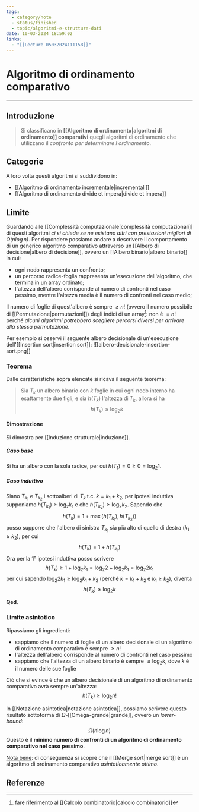 ```yaml
---
tags:
  - category/note
  - status/finished
  - topic/algoritmi-e-strutture-dati
date: 10-03-2024 18:59:02
links:
  - "[[Lecture 05032024111158]]"
---
```

# Algoritmo di ordinamento comparativo
---
## Introduzione
> Si classificano in **[[Algoritmo di ordinamento|algoritmi di ordinamento]] comparativi** quegli algoritmi di ordinamento che utilizzano il _confronto per determinare l'ordinamento_.

## Categorie
A loro volta questi algoritmi si suddividono in:
- [[Algoritmo di ordinamento incrementale|incrementali]]
- [[Algoritmo di ordinamento divide et impera|divide et impera]]

## Limite
Guardando alle [[Complessità computazionale|complessità computazionali]] di questi algoritmi _ci si chiede se ne esistano altri con prestazioni migliori di $O(n \log{n})$_. Per rispondere possiamo andare a descrivere il comportamento di un generico algoritmo comparativo attraverso un [[Albero di decisione|albero di decisione]], ovvero un [[Albero binario|albero binario]] in cui:
- ogni nodo rappresenta un confronto;
- un percorso radice-foglia rappresenta un'esecuzione dell'algoritmo, che termina in un array ordinato;
- l'altezza dell'albero corrisponde al numero di confronti nel caso pessimo, mentre l'altezza media è il numero di confronti nel caso medio;

Il numero di foglie di quest'albero è sempre $\geq n!$ (ovvero il numero possibile di [[Permutazione|permutazioni]]) degli indici di un array[^1]: non è $= n!$ perché _alcuni algoritmi potrebbero scegliere percorsi diversi per arrivare alla stessa permutazione_.

Per esempio si osservi il seguente albero decisionale di un'esecuzione dell'[[Insertion sort|insertion sort]]:
![[albero-decisionale-insertion-sort.png]]

### Teorema
Dalle caratteristiche sopra elencate si ricava il seguente teorema:
> Sia $T_{k}$ un albero binario con $k$ foglie in cui ogni nodo interno ha esattamente due figli, e sia $h(T_{k})$ l'altezza di $T_{k}$, allora si ha
> $$h(T_{k}) \geq \log_{2}{k}$$

#### Dimostrazione
Si dimostra per [[Induzione strutturale|induzione]].

##### Caso base
Si ha un albero con la sola radice, per cui $h(T_{1})=0 \geq 0=\log_{2}{1}$.

##### Caso induttivo
Siano $T_{k_{1}}$ e $T_{k_{2}}$ i sottoalberi di $T_{k}$ t.c. $k = k_{1} + k_{2}$, per ipotesi induttiva supponiamo $h(T_{k_{1}}) \geq \log_{2}{k_{1}}$ e che $h(T_{k_{2}}) \geq \log_{2}{k_{2}}$. Sapendo che
$$h(T_{k}) = 1 + \max(h(T_{k_{1}}), h(T_{k_{2}}))$$
posso supporre che l'albero di sinistra $T_{k_{1}}$ sia più alto di quello di destra ($k_{1} \geq k_{2}$), per cui
$$h(T_{k}) = 1 + h(T_{k_{1}})$$
Ora per la 1° ipotesi induttiva posso scrivere
$$h(T_{k}) \geq 1 + \log_{2}{k_{1}} = \log_{2}{2} + \log_{2}{k_{1}} = \log_{2}{2k_{1}}$$
per cui sapendo $\log_{2}{2k_{1}} \geq \log_{2}{k_{1} + k_{2}}$ (perché $k = k_{1} + k_{2}$ e $k_{1} \geq k_{2}$), diventa
$$h(T_{k}) \geq \log_{2}{k}$$

**Qed**.

### Limite asintotico
Ripassiamo gli ingredienti:
- sappiamo che il numero di foglie di un albero decisionale di un algoritmo di ordinamento comparativo è sempre $\geq n!$
- l'altezza dell'albero corrisponde al numero di confronti nel caso pessimo
- sappiamo che l'altezza di un albero binario è sempre $\geq \log_{2}{k}$, dove $k$ è il numero delle sue foglie

Ciò che si evince è che un albero decisionale di un algoritmo di ordinamento comparativo avrà sempre un'altezza:
$$h(T_{k}) \geq \log_{2}{n!}$$

In [[Notazione asintotica|notazione asintotica]], possiamo scrivere questo risultato sottoforma di $\Omega$-[[Omega-grande|grande]], ovvero un _lower-bound_:
$$\Omega(n \log{n})$$
Questo è il **minimo numero di confronti di un algoritmo di ordinamento comparativo nel caso pessimo**.

<u>Nota bene</u>: di conseguenza si scopre che il [[Merge sort|merge sort]] è un algoritmo di ordinamento comparativo _asintoticamente ottimo_.

## Referenze
[^1]: fare riferimento al [[Calcolo combinatorio|calcolo combinatorio]]